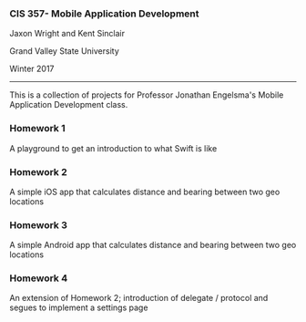 ### CIS 357- Mobile Application Development
Jaxon Wright and Kent Sinclair

Grand Valley State University

Winter 2017

---

This is a collection of projects for Professor Jonathan Engelsma's Mobile Application Development class.
### Homework 1
A playground to get an introduction to what Swift is like
### Homework 2
A simple iOS app that calculates distance and bearing between two geo locations
### Homework 3
A simple Android app that calculates distance and bearing between two geo locations
### Homework 4
An extension of Homework 2; introduction of delegate / protocol and segues to implement a settings
page

